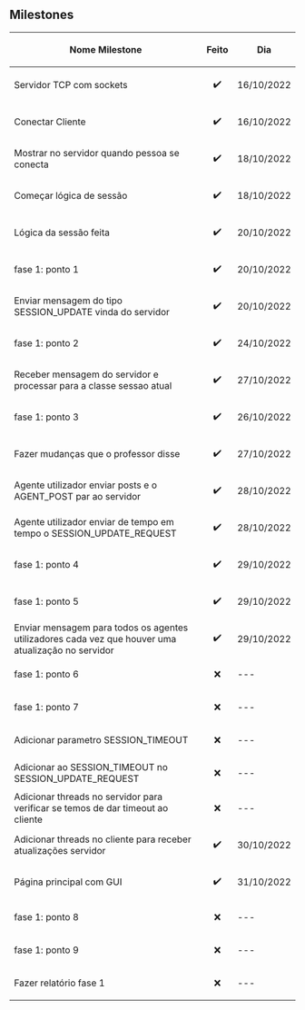 ## Milestones

|<p align="center">Nome Milestone</p>|<p align="center">Feito</p>|<p align="center">Dia</p>|
|------------------------------------|---------------------------|-------------------------|
|Servidor TCP com sockets            | <p align="center">✔️</p>  |16/10/2022               |
|Conectar Cliente                    | <p align="center">✔️</p>  |16/10/2022               |
|Mostrar no servidor quando pessoa se conecta     | <p align="center">✔️</p>  |18/10/2022  |
|Começar lógica de sessão            | <p align="center">✔️</p>  |18/10/2022               |
|Lógica da sessão feita              | <p align="center">✔️</p>  |20/10/2022               |
|fase 1: ponto 1          | <p align="center">✔️</p>  |20/10/2022               |
|Enviar mensagem do tipo SESSION_UPDATE vinda do servidor             | <p align="center">✔️</p>  |20/10/2022               |
|fase 1: ponto 2         | <p align="center">✔️</p>  |24/10/2022               |
|Receber mensagem do servidor e processar para a classe sessao atual        | <p align="center">✔️</p>  |27/10/2022     |
|fase 1: ponto 3         | <p align="center">✔️</p>  |26/10/2022               |
|Fazer mudanças que o professor disse         | <p align="center">✔️</p>  |27/10/2022               |
|Agente utilizador enviar posts e o AGENT_POST par ao servidor         | <p align="center">✔️</p>  |28/10/2022               |
|Agente utilizador enviar de tempo em tempo o SESSION_UPDATE_REQUEST         | <p align="center">✔️</p>  |28/10/2022               |
|fase 1: ponto 4         | <p align="center">✔️</p>  |29/10/2022               |
|fase 1: ponto 5         | <p align="center">✔️</p>  |29/10/2022               |
|Enviar mensagem para todos os agentes utilizadores cada vez que houver uma atualização no servidor         | <p align="center">✔️</p>  |29/10/2022               |
|fase 1: ponto 6         | <p align="center">❌</p>  |---               |
|fase 1: ponto 7         | <p align="center">❌</p>  |---               |
|Adicionar parametro SESSION_TIMEOUT         | <p align="center">❌</p>  |---               |
|Adicionar ao SESSION_TIMEOUT no SESSION_UPDATE_REQUEST        | <p align="center">❌</p>  |---               |
|Adicionar threads no servidor para verificar se temos de dar timeout ao cliente        | <p align="center">❌</p>  |---               |
|Adicionar threads no cliente para receber atualizações servidor        | <p align="center">✔️</p>  |30/10/2022               |
|Página principal com GUI         | <p align="center">✔️</p>  |31/10/2022               |
|fase 1: ponto 8         | <p align="center">❌</p>  |---               |
|fase 1: ponto 9         | <p align="center">❌</p>  |---               |
|Fazer relatório fase 1         | <p align="center">❌</p>  |---               |